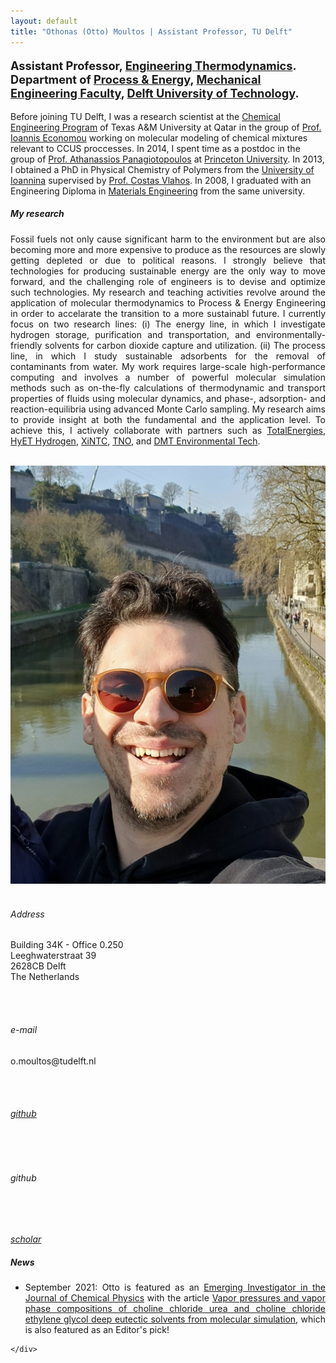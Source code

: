 ```yaml
---
layout: default
title: "Othonas (Otto) Moultos | Assistant Professor, TU Delft"
---
```


<!-- - - - - - - - - - - - - - - - -->


<div id="top" class="row">
<div class="col-sm-8">
<!-- <h3> Othonas Moultos </h3> -->

<p class="lead" style="font-size: 130%"><strong>
Assistant Professor, <a href="https://www.tudelft.nl/3me/over/afdelingen/process-energy/people/engineering-thermodynamics/">Engineering Thermodynamics</a>. Department of <a href="hhttps://www.tudelft.nl/3me/over/afdelingen/process-energy">Process & Energy</a>, <a href="https://www.tudelft.nl/3me/">Mechanical Engineering Faculty</a>, <a href="http://www.tudelft.nl/">Delft University of Technology</a>.</strong>
</p>

<p style="text-align: justify;">

Before joining TU Delft, I was a research scientist at the <a href="https://www.qatar.tamu.edu/programs/chemical-engineering">Chemical Engineering Program</a> of Texas A&M University at Qatar in the group of <a href="https://www.qatar.tamu.edu/programs/chemical-engineering/faculty-and-staff/dr.-ioannis-economou">Prof. Ioannis Economou</a> working on molecular modeling of chemical mixtures relevant to CCUS proccesses. In 2014, I spent time as a postdoc in the group of <a href="https://cbe.princeton.edu/people/athanassios-panagiotopoulos">Prof. Athanassios Panagiotopoulos</a> at <a href="https://cbe.princeton.edu">Princeton University</a>. In 2013, I obtained a PhD in Physical Chemistry of Polymers from the <a href="https://www.uoi.gr/en/">University of Ioannina</a> supervised by <a href="https://chem.uoi.gr/en/meli-dep/vlachos-konstantinos/">Prof. Costas Vlahos</a>. In 2008, I graduated with an Engineering Diploma in <a href="http://www.materials.uoi.gr/en/">Materials Engineering</a> from the same university.
</p>

<h5>My research</h5>
<p style="text-align: justify;">
Fossil fuels not only cause significant harm to the environment but are also becoming more and more expensive to produce as the resources are slowly getting depleted or due to political reasons. I strongly believe that technologies for producing sustainable energy are the only way to move forward, and the challenging role of engineers is to devise and optimize such technologies. My research and teaching activities revolve around the application of molecular thermodynamics to Process & Energy Engineering in order to accelarate the transition to a more sustainabl future. I currently focus on two research lines: 
(i) The energy line, in which I investigate hydrogen storage, purification and transportation, and environmentally-friendly solvents for carbon dioxide capture and utilization. 
(ii) The process line, in which I study sustainable adsorbents for the removal of contaminants from water. My work requires large-scale high-performance computing and involves a number of powerful molecular simulation methods such as on-the-fly calculations of thermodynamic and transport properties of fluids using molecular dynamics, and phase-, adsorption- and reaction-equilibria using advanced Monte Carlo sampling. My research aims to provide insight at both the fundamental and the application level. To achieve this, I actively collaborate with partners such as <a href="https://totalenergies.com">TotalEnergies</a>, <a href="https://hyethydrogen.com">HyET Hydrogen</a>, <a href="https://sites.google.com/xintcglobal.com/xintcglobal">XiNTC</a>, <a href="https://www.tno.nl/nl/">TNO</a>, and <a href="https://www.dmt-et.com">DMT Environmental Tech</a>.
</p>



<!-- <div class="alert alert-warning" role="alert" markdown="1">
  I am searching for motivated **postdocs, PhD students and research engineers**! More information on the positions <a href="/jobs/">here</a>. 
</div> -->




<div style="text-align: justify;" class="col-sm-8">
<!-- <h5>Postdocs</h5>
<section markdown="1">
- [Marios Fragkoulis](http://mariosfragkoulis.gr)
- [Rihan Hai](https://scholar.google.de/citations?user=vD8M9R0AAAAJ&hl=en) 
</section> -->

<!-- <h5>PhD Students</h5>
<section markdown="1">
- [Máté Erdös](https://scholar.google.com/citations?user=TOKYbtYAAAAJ&hl=en)
- [Hirad Seyed Salehi](https://scholar.google.com/citations?user=_zAZdskAAAAJ&hl=en) 
- [Mert Polat](https://scholar.google.com/citations?user=iNQ80VEAAAAJ&hl=en)
- [Parsa Habibi](https://www.tudelft.nl/3me/over/afdelingen/process-energy/people/engineering-thermodynamics/parsa-habibi) 
</section> -->
</div>

</div>

<div class="col-md-4">
<br/>
      <img src="assets/photoOtto.jpg" class="img-thumbnail" alt="Othonas Moultos - Όθωνας Μούλτος">
<br/><br/>

<!-- <div class="col-sm-3"> -->

<h6> <span class="fa fa-map-marker"></span> Address</h6>
Building 34K - Office 0.250<br/>
Leeghwaterstraat 39<br/>
2628CB Delft<br/>
The Netherlands

<br/><br/>
<h6> <span class="fa fa-envelope"></span> e-mail</h6>
o.moultos@tudelft.nl

<br/><br/>
<h6> <span class="fa fa-github"></span><a href="https://github.com/omoultosEthTuDelft"> github</a> </h6>

<br/><br/>
<h6> <span class="fa fa-google></span><a href="https://github.com/omoultosEthTuDelft"> github</a> </h6>


<br/><br/>
 <a href="https://nl.linkedin.com/in/othonas-moultos-498585a9?trk=profile-badge"><i class="fa fa-linkedin" aria-hidden="true"></i></a>

 <a href="https://scholar.google.ca/citations?user=r6fFwkQAAAAJ&hl=en"><i class="fa fa-google" aria-hidden="true">scholar</i></a>




</div>

</div>

              

<!-- - - - - - - - - - - - - - - - -->
<div class="row-fluid">
    <div id="news" class="row">
    <div style="text-align: justify;" class="col-sm-8">
<h5>News</h5>

<section markdown="1">

- September 2021: Otto is featured as an <a href="https://www.tudelft.nl/2021/tu-delft-process-technology-institute/dr-othon-moultos-is-featured-as-an-emerging-investigator-in-the-journal-of-chemical-physics">Emerging Investigator in the Journal of Chemical Physics</a> with the article <a href="https://aip.scitation.org/doi/full/10.1063/5.0062408">Vapor pressures and vapor phase compositions of choline chloride urea and choline chloride ethylene glycol deep eutectic solvents from molecular simulation</a>, which is also featured as an Editor's pick!



</section>
    </div>

<!-- <div class="col-md-4">
<a class="twitter-timeline" data-width="300" data-height="500" href="https://twitter.com/kAsterios?ref_src=twsrc%5Etfw">Tweets by Asterios</a> <script async src="https://platform.twitter.com/widgets.js" charset="utf-8"></script>
</div> -->


    </div>
  
</div>  
















